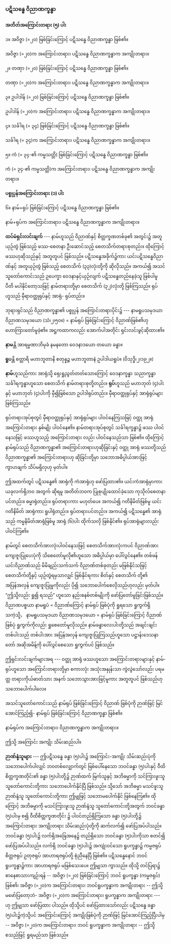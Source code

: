 ### ပဋိသန္ဓေ ဝိညာဏက္ခန္ဓာ

**အတိတ်အကြောင်းတရား (၅) ပါး**

၁။ အဝိဇ္ဇာ (=၂၀) ဖြစ်ခြင်းကြောင့် ပဋိသန္ဓေ ဝိညာဏက္ခန္ဓာ ဖြစ်၏။

အဝိဇ္ဇာ (=၂၀)က အကြောင်းတရား၊ ပဋိသန္ဓေ ဝိညာဏက္ခန္ဓာက အကျိုးတရား။

၂။ တဏှာ (=၂၀) ဖြစ်ခြင်းကြောင့် ပဋိသန္ဓေ ဝိညာဏက္ခန္ဓာ ဖြစ်၏။

တဏှာ (=၂၀)က အကြောင်းတရား၊ ပဋိသန္ဓေ ဝိညာဏက္ခန္ဓာက အကျိုးတရား။

၃။ ဥပါဒါန် (=၂၀) ဖြစ်ခြင်းကြောင့် ပဋိသန္ဓေ ဝိညာဏက္ခန္ဓာ ဖြစ်၏။

ဥပါဒါန် (=၂၀)က အကြောင်းတရား၊ ပဋိသန္ဓေ ဝိညာဏက္ခန္ဓာက အကျိုးတရား။

၄။ သင်္ခါရ (= ၃၄) ဖြစ်ခြင်းကြောင့် ပဋိသန္ဓေ ဝိညာဏက္ခန္ဓာ ဖြစ်၏။

သင်္ခါရ (= ၃၄)က အကြောင်းတရား၊ ပဋိသန္ဓေ ဝိညာဏက္ခန္ဓာက အကျိုးတရား။

၅။ ကံ (= ၃၄-၏ ကမ္မသတ္တိ) ဖြစ်ခြင်းကြောင့် ပဋိသန္ဓေ ဝိညာဏက္ခန္ဓာ ဖြစ်၏။

ကံ (= ၃၄-၏ ကမ္မသတ္တိ)က အကြောင်းတရား၊ ပဋိသန္ဓေ ဝိညာဏက္ခန္ဓာက အကျိုးတရား။

**ပစ္စုပ္ပန်အကြောင်းတရား (၁) ပါး**

၆။ နာမ်+ရုပ် ဖြစ်ခြင်းကြောင့် ပဋိသန္ဓေ ဝိညာဏက္ခန္ဓာ ဖြစ်၏။

နာမ်+ရုပ်က အကြောင်းတရား၊ ပဋိသန္ဓေ ဝိညာဏက္ခန္ဓာက အကျိုးတရား။

**ထပ်မံရှင်းလင်းချက်** --- နာမ်ဟူသည် ဝိညာဏ်နှင့် စိတ္တက္ခဏတစ်ခု၏ အတွင်း၌ အတူယှဉ်တွဲ ဖြစ်သည့်
ဖဿ-စေတနာ ဦးဆောင်သည့် စေတသိက်တရားစုတည်း။ ထိုကြောင့် ဖဿဟုဆိုသည်နှင့် အတူတူပင် ဖြစ်သည်။
ပဋိသန္ဓေအခိုက်၌ကား ယင်းပဋိသန္ဓေဝိညာဏ်နှင့် အတူယှဉ်တွဲ ဖြစ်သည့် စေတသိက် (၃၃)လုံးတို့ကို ဆိုလိုသည်။
အကယ်၍ အသင်သူတော်ကောင်းသည် ဥပေက္ခာ ဝေဒနာနှင့်ယှဉ်လျက် ပဋိသန္ဓေတည်နေခဲ့သူ ဖြစ်ပါမူ ပီတိ
မပါနိုင်တော့သဖြင့် နာမ်တရားတို့မှာ စေတသိက် (၃၂)လုံးတို့ ဖြစ်ကြသည်။ ရုပ်ဟူသည် မှီရာဝတ္ထုရုပ်နှင့် အာရုံ-
ရုပ်တည်း။

ဘုရားရှင်သည် ဝိညာဏက္ခန္ဓာ၏ ပစ္စုပ္ပန် အကြောင်းတရားပိုင်း၌ --- နာမရူပသမုဒယာ ဝိညာဏသမုဒယော
(သံ၊၂၊၅၀။) = နာမ်ရုပ် ဖြစ်ခြင်းကြောင့် ဝိညာဏ်ဖြစ်၏ဟု ဟောကြားတော်မူခဲ့၏။ အဋ္ဌကထာကလည်း
အောက်ပါအတိုင်း ရှင်းလင်းဖွင့်ဆိုထား၏။

**နာမ**န္တိ အာရမ္မဏာဘိမုခံ နမနတော ဝေဒနာဒယော တယော ခန္ဓာ။

**ရူပ**န္တိ စတ္တာရိ မဟာဘူတာနိ စတုန္နဉ္စ မဟာဘူတာနံ ဥပါဒါယရူပံ။ (ဝိသုဒ္ဓိ၊၂၊၁၉၂။)

**နာမ်**ဟူသည်ကား အာရုံသို့ ရှေးရှုညွတ်တတ်သောကြောင့် ဝေဒနာက္ခန္ဓာ သညာက္ခန္ဓာ သင်္ခါရက္ခန္ဓာဟူသော
စေတသိက် နာမ်တရားစုတို့တည်း။ **ရုပ်**ဟူသည် မဟာဘုတ် (၄)ပါးနှင့် မဟာဘုတ် (၄)ပါးကို မှီ၍ဖြစ်သော
ဥပါဒါရုပ်တည်း။ မှီရာဝတ္ထုရုပ်နှင့် အာရုံရုပ်များ ဖြစ်ကြသည်။

ရုပ်တရားအုပ်စုတွင် မှီရာဝတ္ထုရုပ်နှင့် အာရုံရုပ်များ ပါဝင်နေကြသဖြင့် ဝတ္ထု အာရုံ အကြောင်းတရား
နှစ်မျိုး ပါဝင်နေ၏။ နာမ်တရားအုပ်စုတွင် သင်္ခါရက္ခန္ဓာ၌ ဖဿ ပါဝင်နေသဖြင့် ဖဿဟူသည့် အကြောင်းတရား
လည်း ပါဝင်နေသည်သာ ဖြစ်၏။ ထိုကြောင့် နာမ်ရုပ်သည် ဝိညာဏက္ခန္ဓာ၏ အကြောင်းတရားဟုဆိုခြင်းနှင့်
ဝတ္ထု အာရုံ ဖဿတို့သည် ဝိညာဏက္ခန္ဓာ၏ အကြောင်းတရားဟု ဆိုခြင်းတို့မှာ သဘောအဓိပ္ပါယ်အားဖြင့်
ကွာဟချက် သိပ်မရှိလှဟု မှတ်ပါ။

ဤအထက်တွင် ပဋိသန္ဓေ၏ အာရုံကို ကံအာရုံဟု ဖော်ပြထား၏။ ယင်းကံအာရုံမှာကား ယခုလက်ရှိဘ၀
အတွက် ဆိုရမူ အတိတ်ဘ၀က ပြုစုပျိုးထောင်ခဲ့သော ကုသိုလ်စေတနာပင်တည်း။ ဓမ္မာရုံတည်း။ ရုပ်တရားကား
မဟုတ်ပေ။ အကယ်၍ ဂတိနိမိတ်ဖြစ်မူ ယင်းဂတိနိမိတ် အာရုံကား ရူပါရုံတည်း။ ရုပ်တရားပင်တည်း။ အကယ်၍
ပဋိသန္ဓေ၏ အာရုံသည် ကမ္မနိမိတ်အာရုံဖြစ်မူ အာရုံ (၆)ပါး ထိုက်သလို ဖြစ်နိုင်၏။ ရုပ်အာရုံများလည်း
ပါဝင်ကြ၏။

နာမ်တွင် စေတသိက်အားလုံးပါဝင်နေသဖြင့် စေတသိက်အားလုံးကပင် ဝိညာဏ်အား ကျေးဇူးပြုပေးပုံကို
သိစေတော်မူလို၏ဟူသော အဓိပ္ပါယ်မှာ ပေါ်လွင်နေ၏။ တစ်ဖန် ယင်းဝိညာဏ်သည် မိမိချည်းသက်သက်
ဝိညာဏ်တစ်ခုတည်း မဖြစ်နိုင်သဖြင့် စေတသိက်တို့နှင့် ယှဉ်တွဲရမှသာလျှင် ဖြစ်နိုင်ရကား စိတ်နှင့် စေတသိက်
တို့၏ အပြန်အလှန် ကျေးဇူးပြုမှုကိုလည်း ပို၍ သဘောပေါက်စေလိုသည်ဟုလည်း မှတ်ပါ။ “ဤသို့လည်း ရှု၍
ရသည်” ဟူသော နည်းစနစ်တစ်မျိုးကို ဖော်ပြတော်မူခြင်းဖြစ်သည်။ ဝိညာဏပစ္စယာ နာမရူပံ = ဝိညာဏ်ကြောင့်
နာမ်ရုပ် ဖြစ်ပုံကို ရှုရသော ရှုကွက်ရှိသကဲ့သို့， နာမရူပသမုဒယာ ဝိညာဏသမုဒယော = နာမ်ရုပ် ဖြစ်ခြင်းကြောင့်
ဝိညာဏ် ဖြစ်ပုံ ရှုကွက်ကိုလည်း ရှုစေတော်မူလိုသည်။ နာမ်ခန္ဓာလေးပါးတို့သည် အချင်းချင်း တစ်ပါးသည်
တစ်ပါးအား အပြန်အလှန် ကျေးဇူးပြုကြသည်ဟူသော ပဋ္ဌာန်းဒေသနာတော် အဆိုအမိန့်ကို ပေါ်လွင်စေသော
ရှုကွက်ပင် ဖြစ်သည်။

ဤရှင်းလင်းချက်များအရ --- ဝတ္ထု အာရုံ ဖဿဟူသော အကြောင်းတရားများနှင့် နာမ်-ရုပ်ဟူသော
အကြောင်းတရားတို့မှာ စကားလုံး အသုံးအနှုန်းသာ ကွဲလွဲသော်လည်း ပရမတ္ထ တရားကိုယ်ဓာတ်သား အနက်
သဘောသွားအားဖြင့်မူကား အတူတူပင် ဖြစ်သည်ဟု သဘောပေါက်ပါလေ။

အသင်သူတော်ကောင်းသည် နာမ်ရုပ် ဖြစ်ခြင်းကြောင့် ဝိညာဏ် ဖြစ်ပုံကို ဉာဏ်ဖြင့် မြင်အောင်ကြည့်၍-
နာမ်ရုပ် ဖြစ်ခြင်းကြောင့် ဝိညာဏက္ခန္ဓာ ဖြစ်၏။

နာမ်ရုပ်က အကြောင်းတရား၊ ဝိညာဏက္ခန္ဓာက အကျိုးတရား။

ဤသို့ အကြောင်း အကျိုး သိမ်းဆည်းပါ။

**ဉာဏ်နုံ့သူများ** --- ဤပဋိသန္ဓေ ခန္ဓာ (၅)ပါး၌ အကြောင်း-အကျိုး သိမ်းဆည်းပုံကို သဘောပေါက်ပါလျှင်
ဘ၀တစ်လျှောက်တွင် ဖြစ်ပေါ်နေသော ဘဝင်ခန္ဓာ (၅)ပါးနှင့် ဝီထိစိတ္တက္ခဏတိုင်း၏ ခန္ဓာ (၅)ပါးတို့၌ ဉာဏ်ထက်
မြက်သူနှင့် အဘိဓမ္မာကို သင်ကြားဖူးသူ သူတော်ကောင်းတို့ကား သဘောပေါက်နိုင်ပြီ ဖြစ်သည်။ သို့သော်
အဘိဓမ္မာ မသင်ဖူးသူ ဉာဏ်နုံ့သူ သူတော်ကောင်းတို့ကား ဤမျှဖြင့် သဘောမပေါက်နိုင် ဖြစ်နေကြ၏။ ထိုကြောင့်
အဘိဓမ္မာကို မသင်ကြားဖူးသူ ဉာဏ်နုံ့သူ သူတော်ကောင်းတို့အတွက် ဘဝင်ခန္ဓာ (၅)ပါးမှ စ၍ ဝီထိစိတ္တက္ခဏတိုင်း
၌ ပါဝင်တည်ရှိကြသော ခန္ဓာ (၅)ပါးတို့၌ အကြောင်းတရား အကျိုးတရား သိမ်းဆည်းပုံတို့ကို ဆက်လက်၍
ဖော်ပြအပ်ပါသည်။ ဘဝင်ခန္ဓာ (၅)ပါး၌ လက်ရှိအခြေအနေ၌ တည်ရှိသော ဘဝင်ခန္ဓာ (၅)ပါးကိုသာ စတင်၍
ဖော်ပြအပ်ပါသည်။ လက်ရှိ ဘဝင်ခန္ဓာ (၅)ပါး၌ အကျုံးဝင်သော ရူပက္ခန္ဓာ၌ ကမ္မဇရုပ် စိတ္တဇရုပ် ဥတုဇရုပ်
အာဟာရဇရုပ်တို့ စုံညီနေပြီ ဖြစ်၏။ ပဋိသန္ဓေနောင် ဘဝင် ရူပက္ခန္ဓာ၌ကား အာဟာရဇရုပ် မဖြစ်သေးပေ။
ဤမျှသာ ကွာသည်။ ထိုသို့ တင်ပြရာ၌ စာနေစာသားကျဉ်းရန် -- အဝိဇ္ဇာ (=၂၀) ဖြစ်ခြင်းကြောင့် ဘဝင်
ရူပက္ခန္ဓာ (ကမ္မဇရုပ်) ဖြစ်၏၊ အဝိဇ္ဇာ (=၂၀)က အကြောင်းတရား၊ ဘဝင်ရူပက္ခန္ဓာက အကျိုးတရား -- ဤသို့
မဖော်ပြတော့ဘဲ- အဝိဇ္ဇာ (=၂၀)က အကြောင်းတရား၊ ရူပက္ခန္ဓာက အကျိုးတရား --- ဟု ဤမျှသာ ဖော်ပြထား
ပါသည်။ ထိုသို့ပင် ဖော်ပြထားသော်လည်း ပဋိသန္ဓေ ခန္ဓာ (၅)ပါး၌ကဲ့သို့ပင် အကြောင်းကြောင့် အကျိုးဖြစ်ပုံကို
ဉာဏ်ဖြင့် မြင်အောင်ကြည့်ပြီးပါမှ -- အဝိဇ္ဇာ (=၂၀)က အကြောင်းတရား၊ ဘဝင် ရူပက္ခန္ဓာက အကျိုးတရား --
ဤသို့ စသည်ဖြင့် ရှုရမည်သာ ဖြစ်သည်။
